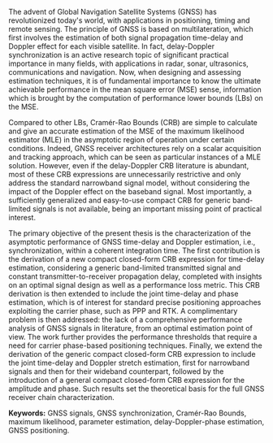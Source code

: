 <div>
	<p>
		The advent of Global Navigation Satellite Systems (GNSS) has revolutionized today's world, with applications in positioning, timing and remote sensing. The principle of GNSS is based on multilateration, which first involves the estimation of both signal propagation time-delay and Doppler effect for each visible satellite. In fact, delay-Doppler synchronization is an active research topic of significant practical importance in many fields, with applications in radar, sonar, ultrasonics, communications and navigation. Now, when designing and assessing estimation techniques, it is of fundamental importance to know the ultimate achievable performance in the mean square error (MSE) sense, information which is brought by the computation of performance lower bounds (LBs) on the MSE.		
	</p>
	<p>
		Compared to other LBs, Cramér-Rao Bounds (CRB) are simple to calculate and give an accurate estimation of the MSE of the maximum likelihood estimator (MLE) in the asymptotic region of operation under certain conditions. Indeed, GNSS receiver architectures rely on a scalar acquisition and tracking approach, which can be seen as particular instances of a MLE solution. However, even if the delay-Doppler CRB literature is abundant, most of these CRB expressions are unnecessarily restrictive and only address the standard narrowband signal model, without considering the impact of the Doppler effect on the baseband signal. Most importantly, a sufficiently generalized and easy-to-use compact CRB for generic band-limited signals is not available, being an important missing point of practical interest.		
	</p>
	<p>
		The primary objective of the present thesis is the characterization of the asymptotic performance of GNSS time-delay and Doppler estimation, i.e., synchronization, within a coherent integration time. The first contribution is the derivation of a new compact closed-form CRB expression for time-delay estimation, considering a generic band-limited transmitted signal and constant transmitter-to-receiver propagation delay, completed with insights on an optimal signal design as well as a performance loss metric. This CRB derivation is then extended to include the joint time-delay and phase estimation, which is of interest for standard precise positioning approaches exploiting the carrier phase, such as PPP and RTK. A complimentary problem is then addressed: the lack of a comprehensive performance analysis of GNSS signals in literature, from an optimal estimation point of view. The work further provides the performance thresholds that require a need for carrier phase-based positioning techniques. Finally, we extend the derivation of the generic compact closed-form CRB expression to include the joint time-delay and Doppler stretch estimation, first for narrowband signals and then for their wideband counterpart, followed by the introduction of a general compact closed-form CRB expression for the amplitude and phase. Such results set the theoretical basis for the full GNSS receiver chain characterization.		
	</p>
	<p>
		<b>Keywords:</b> GNSS signals, GNSS synchronization, Cramér-Rao Bounds, maximum likelihood, parameter estimation, delay-Doppler-phase estimation, GNSS positioning.
	</p>	
</div>
